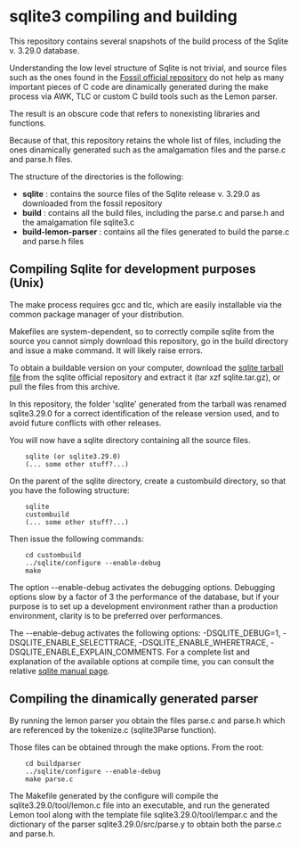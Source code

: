 # sqlite3 compiling and building
This repository contains several snapshots of the build process of the Sqlite v. 3.29.0 database.

Understanding the low level structure of Sqlite is not trivial, and source files such as the ones found in the [Fossil official repository](https://sqlite.org/src/dir?ci=tip) do not help as many important pieces of C code are dinamically generated during the make process via AWK, TLC or custom C build tools such as the Lemon parser.

The result is an obscure code that refers to nonexisting libraries and functions.

Because of that, this repository retains the whole list of files, including the ones dinamically generated such as the amalgamation files and the parse.c and parse.h files.

The structure of the directories is the following:

- **sqlite** : contains the source files of the Sqlite release v. 3.29.0 as downloaded from the fossil repository
- **build** : contains all the build files, including the parse.c and parse.h and the amalgamation file sqlite3.c
- **build-lemon-parser** : contains all the files generated to build the parse.c and parse.h files


## Compiling Sqlite for development purposes (Unix)

The make process requires gcc and tlc, which are easily installable via the common package manager of your distribution.

Makefiles are system-dependent, so to correctly compile sqlite from the source you cannot simply download this repository, go in the build directory and issue a make command. It will likely raise errors.

To obtain a buildable version on your computer, download the [sqlite tarball file](https://www.sqlite.org/src/tarball/sqlite.tar.gz?r=release) from the sqlite official repository and extract it (tar xzf sqlite.tar.gz), or pull the files from this archive. 

In this repository, the folder 'sqlite' generated from the tarball was renamed sqlite3.29.0 for a correct identification of the release version used, and to avoid future conflicts with other releases.

You will now have a sqlite directory containing all the source files. 

```
    sqlite (or sqlite3.29.0)
    (... some other stuff?...)
```

On the parent of the sqlite directory, create a custombuild directory, so that you have the following structure:

```
    sqlite
    custombuild
    (... some other stuff?...)
```


Then issue the following commands:

```
    cd custombuild
    ../sqlite/configure --enable-debug
    make                     
```

The option --enable-debug activates the debugging options. Debugging options slow by a factor of 3 the performance of the database, but if your purpose is to set up a development environment rather than a production environment, clarity is to be preferred over performances. 

The --enable-debug activates the following options: -DSQLITE_DEBUG=1, -DSQLITE_ENABLE_SELECTTRACE, -DSQLITE_ENABLE_WHERETRACE, -DSQLITE_ENABLE_EXPLAIN_COMMENTS. For a complete list and explanation of the available options at compile time, you can consult the relative [sqlite manual page](https://sqlite.org/compile.html).


## Compiling the dinamically generated parser

By running the lemon parser you obtain the files parse.c and parse.h which are referenced by the tokenize.c (sqlite3Parse function).

Those files can be obtained through the make options. From the root:

```
    cd buildparser
    ../sqlite/configure --enable-debug
    make parse.c           
```

The Makefile generated by the configure will compile the sqlite3.29.0/tool/lemon.c file into an executable, and run the generated Lemon tool along with the template file sqlite3.29.0/tool/lempar.c and the dictionary of the parser sqlite3.29.0/src/parse.y to obtain both the parse.c and parse.h.   